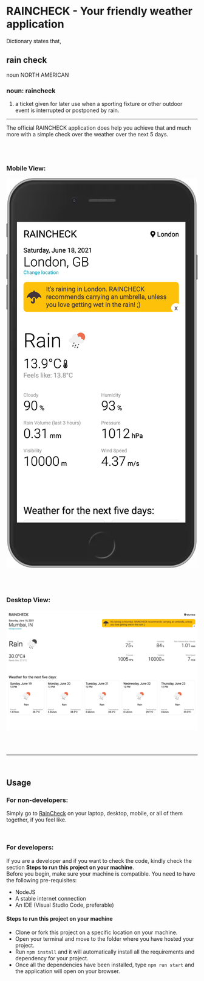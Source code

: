 # RAINCHECK - Your friendly weather application

Dictionary states that,

## rain check
noun NORTH AMERICAN
<br />
### noun: raincheck
1. a ticket given for later use when a sporting fixture or other outdoor event is interrupted or postponed by rain.

<hr />

The official RAINCHECK application does help you achieve that and much more with a simple check over the weather over the next 5 days.

<br />
<br />

### Mobile View:
![RAINCHECK-Mobile](assets/images/Raincheck-Mobile-Home-London.png)

<br />
<br />

### Desktop View:
![RAINCHECK-Desktop](assets/images/Raincheck-Desktop-Home-Mumbai.png)

<br />
<br />

<hr />

<br />

## Usage
### For non-developers:
Simply go to [RainCheck](https://raincheck-b5a57.web.app/) on your laptop, desktop, mobile, or all of them together, if you feel like.

<br />

### For developers:
If you are a developer and if you want to check the code, kindly check the section <b>Steps to run this project on your machine</b>. 
<br />
Before you begin, make sure your machine is compatible. You need to have the following pre-requisites:

- NodeJS
- A stable internet connection
- An IDE (Visual Studio Code, preferable)

#### Steps to run this project on your machine

- Clone or fork this project on a specific location on your machine.
- Open your terminal and move to the folder where you have hosted your project.
- Run `npm install` and it will automatically install all the requirements and dependency for your project.
- Once all the dependencies have been installed, type `npm run start` and the application will open on your browser.
